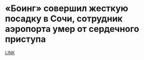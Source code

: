# «Боинг» совершил жесткую посадку в Сочи, сотрудник аэропорта умер от сердечного приступа



[LINK](https://varlamov.ru/3074019.html)